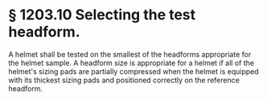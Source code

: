 # § 1203.10   Selecting the test headform.

A helmet shall be tested on the smallest of the headforms appropriate for the helmet sample. A headform size is appropriate for a helmet if all of the helmet's sizing pads are partially compressed when the helmet is equipped with its thickest sizing pads and positioned correctly on the reference headform.




